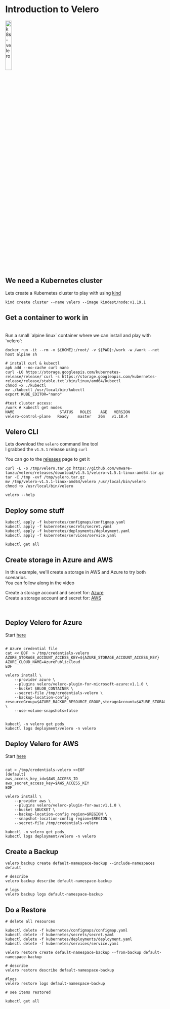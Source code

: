 # Introduction to Velero

<a href="https://youtu.be/zybLTQER0yY" title="k8s-velero"><img src="https://i.ytimg.com/vi/zybLTQER0yY/hqdefault.jpg" width="20%" alt="k8s-velero" /></a> 

## We need a Kubernetes cluster

Lets create a Kubernetes cluster to play with using [kind](https://kind.sigs.k8s.io/docs/user/quick-start/)

```
kind create cluster --name velero --image kindest/node:v1.19.1
```

## Get a container to work in
<br/>
Run a small `alpine linux` container where we can install and play with `velero`: <br/>

```
docker run -it --rm -v ${HOME}:/root/ -v ${PWD}:/work -w /work --net host alpine sh

# install curl & kubectl
apk add --no-cache curl nano
curl -LO https://storage.googleapis.com/kubernetes-release/release/`curl -s https://storage.googleapis.com/kubernetes-release/release/stable.txt`/bin/linux/amd64/kubectl
chmod +x ./kubectl
mv ./kubectl /usr/local/bin/kubectl
export KUBE_EDITOR="nano"

#test cluster access:
/work # kubectl get nodes
NAME                    STATUS   ROLES    AGE   VERSION
velero-control-plane   Ready    master   26m   v1.18.4

```

## Velero CLI

Lets download the `velero` command line tool <br/>
I grabbed the `v1.5.1` release using `curl`

You can go to the [releases](https://github.com/vmware-tanzu/velero/releases/tag/v1.5.1) page to get it

```
curl -L -o /tmp/velero.tar.gz https://github.com/vmware-tanzu/velero/releases/download/v1.5.1/velero-v1.5.1-linux-amd64.tar.gz 
tar -C /tmp -xvf /tmp/velero.tar.gz
mv /tmp/velero-v1.5.1-linux-amd64/velero /usr/local/bin/velero
chmod +x /usr/local/bin/velero

velero --help
```


## Deploy some stuff

```
kubectl apply -f kubernetes/configmaps/configmap.yaml
kubectl apply -f kubernetes/secrets/secret.yaml
kubectl apply -f kubernetes/deployments/deployment.yaml
kubectl apply -f kubernetes/services/service.yaml

kubectl get all 
```

## Create storage in Azure and AWS

In this example, we'll create a storage in AWS and Azure to try both scenarios.</br>
You can follow along in the video </br>

Create a storage account and secret for: [Azure](./azure.md) </br>
Create a storage account and secret for: [AWS](./aws.md) </br>

```


```
## Deploy Velero for Azure

Start [here](./azure.md) </br>

```

# Azure credential file
cat << EOF  > /tmp/credentials-velero
AZURE_STORAGE_ACCOUNT_ACCESS_KEY=${AZURE_STORAGE_ACCOUNT_ACCESS_KEY}
AZURE_CLOUD_NAME=AzurePublicCloud
EOF

velero install \
    --provider azure \
    --plugins velero/velero-plugin-for-microsoft-azure:v1.1.0 \
    --bucket $BLOB_CONTAINER \
    --secret-file /tmp/credentials-velero \
    --backup-location-config resourceGroup=$AZURE_BACKUP_RESOURCE_GROUP,storageAccount=$AZURE_STORAGE_ACCOUNT_NAME,storageAccountKeyEnvVar=AZURE_STORAGE_ACCOUNT_ACCESS_KEY,subscriptionId=$AZURE_BACKUP_SUBSCRIPTION_ID \
    --use-volume-snapshots=false


kubectl -n velero get pods
kubectl logs deployment/velero -n velero

```

## Deploy Velero for AWS

Start [here](./aws.md)

```

cat > /tmp/credentials-velero <<EOF
[default]
aws_access_key_id=$AWS_ACCESS_ID
aws_secret_access_key=$AWS_ACCESS_KEY
EOF

velero install \
    --provider aws \
    --plugins velero/velero-plugin-for-aws:v1.1.0 \
    --bucket $BUCKET \
    --backup-location-config region=$REGION \
    --snapshot-location-config region=$REGION \
    --secret-file /tmp/credentials-velero

kubectl -n velero get pods
kubectl logs deployment/velero -n velero

```

## Create a Backup 

```
velero backup create default-namespace-backup --include-namespaces default

# describe
velero backup describe default-namespace-backup

# logs
velero backup logs default-namespace-backup
```

## Do a Restore

```
# delete all resources

kubectl delete -f kubernetes/configmaps/configmap.yaml
kubectl delete -f kubernetes/secrets/secret.yaml
kubectl delete -f kubernetes/deployments/deployment.yaml
kubectl delete -f kubernetes/services/service.yaml

velero restore create default-namespace-backup --from-backup default-namespace-backup

# describe
velero restore describe default-namespace-backup

#logs 
velero restore logs default-namespace-backup

# see items restored

kubectl get all
```

